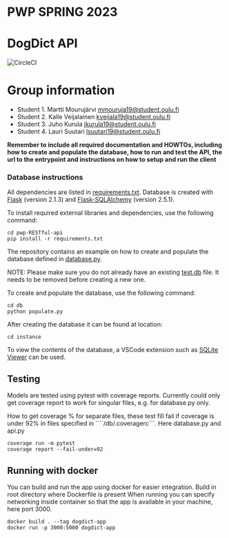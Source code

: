 # PWP SPRING 2023
# DogDict API
![CircleCI](https://dl.circleci.com/status-badge/img/gh/mmouru/pwp-RESTful-api/tree/master.svg?style=shield)
# Group information
* Student 1. Martti Mourujärvi   mmouruja19@student.oulu.fi
* Student 2. Kalle Veijalainen   kveijala19@student.oulu.fi
* Student 3. Juho Kurula         jkurula19@student.oulu.fi
* Student 4. Lauri Suutari       lsuutari19@student.oulu.fi

__Remember to include all required documentation and HOWTOs, including how to create and populate the database, how to run and test the API, the url to the entrypoint and instructions on how to setup and run the client__

### Database instructions
All dependencies are listed in [requirements.txt](https://github.com/mmouru/pwp-RESTful-api/blob/master/requirements.txt). Database is created with [Flask](https://pypi.org/project/Flask/2.1.3/) (version 2.1.3) and [Flask-SQLAlchemy](https://pypi.org/project/Flask-SQLAlchemy/2.5.1/) (version 2.5.1). 

To install required external libraries and dependencies, use the following command:

```
cd pwp-RESTful-api
pip install -r requirements.txt
```

The repository contains an example on how to create and populate the database defined in [database.py](https://github.com/mmouru/pwp-RESTful-api/blob/master/db/database.py).

NOTE: Please make sure you do not already have an existing [test.db](https://github.com/mmouru/pwp-RESTful-api/blob/master/db/instance/test.db) file. It needs to be removed before creating a new one.

To create and populate the database, use the following command:
```
cd db
python populate.py
```

After creating the database it can be found at location:
```
cd instance
```

To view the contents of the database, a VSCode extension such as [SQLite Viewer](https://marketplace.visualstudio.com/items?itemName=qwtel.sqlite-viewer) can be used.

## Testing

Models are tested using pytest with coverage reports. Currently could only get coverage report to work for
singular files, e.g. for database.py only.

How to get coverage % for separate files, these test fill fail if coverage is under 92% in files specified in ````/db/.coveragerc```.
Here database.py and api.py
```
coverage run -m pytest
coverage report --fail-under=92
```

## Running with docker
You can build and run the app using docker for easier integration.
Build in root directory where Dockerfile is present
When running you can specify networking inside container so that the app is available in your machine, here port 3000.
```
docker build . --tag dogdict-app
docker run -p 3000:5000 dogdict-app
```
